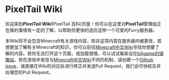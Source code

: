 # PixelTail Wiki

欢迎来到***PixelTail Wiki***(PixelTail 百科)页面！你可以在这里对**PixelTail**管理组正在做的事情有一定的了解，以帮助你更快的适应这样一个可爱的Furry服务器。

本Wiki将不会包含Minecraft有关游戏内容，除非这项内容在服务器内被更改，若想更加了解有关Minecraft的知识，你可以前往[Minecraft中文Wiki](https://minecraft-zh.gamepedia.com/Minecraft_Wiki)寻找你想要了解的内容。若你无法打开这个页面，或加载很慢，可以试试看架设在[biligame的镜像站](https://wiki.biligame.com/mc/Minecraft_Wiki)。若在游戏中发现与[Minecraft中文Wiki](https://minecraft-zh.gamepedia.com/Minecraft_Wiki)不同的机制，请创建一个[Github issue](https://github.com/BillZhucn/PixelTailWiki/issues/new)，或直接在Wiki的对应处进行修正并发送Pull Request，我们会尽快核实并处理您的Pull Request。
